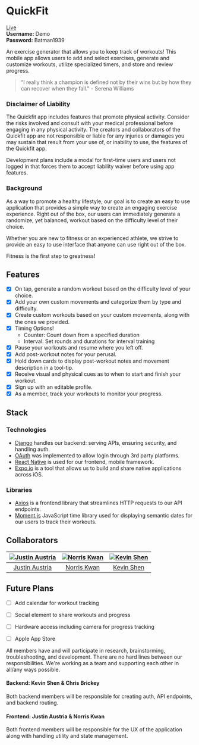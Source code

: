 # QuickFit



[Live](https://nrrs.github.io/quickfit-app)<br/>
**Username:** Demo<br/>
**Password:** Batman1939

An exercise generator that allows you to keep track of workouts! This mobile app allows users to add and select exercises, generate and customize workouts, utilize specialized timers, and store and review progress.

>“I really think a champion is defined not by their wins but by how they can recover when they fall." - Serena Williams

### Disclaimer of Liability
The Quickfit app includes features that promote physical activity.  Consider the risks involved and consult with your medical professional before engaging in any physical activity. The creators and collaborators of the Quickfit app are not responsible or liable for any injuries or damages you may sustain that result from your use of, or inability to use, the features of the Quickfit app.

Development plans include a modal for first-time users and users not logged in that forces them to accept liability waiver before using app features.

### Background

As a way to promote a healthy lifestyle, our goal is to create an easy to use application that provides a simple way to create an engaging exercise experience. Right out of the box, our users can immediately generate a randomize, yet balanced, workout based on the  difficulty level of their choice.

Whether you are new to fitness or an experienced athlete, we strive to provide an easy to use interface that anyone can use right out of the box.

Fitness is the first step to greatness!

## Features

- [x] On tap, generate a random workout based on the difficulty level of your choice.
- [x] Add your own custom movements and categorize them by type and difficulty.
- [x] Create custom workouts based on your custom movements, along with the ones we provided.
- [x] Timing Options!
  * Counter: Count down from a specified duration
  * Interval: Set rounds and durations for interval training
- [x] Pause your workouts and resume where you left off.
- [x] Add post-workout notes for your perusal.
- [x] Hold down cards to display post-workout notes and movement description in a tool-tip.
- [x] Receive visual and physical cues as to when to start and finish your workout.
- [x] Sign up with an editable profile.
- [x] As a member, track your workouts to monitor your progress.

## Stack

### Technologies
- [Django](https://www.djangoproject.com/) handles our backend: serving APIs, ensuring security, and handling auth.
- [OAuth](https://oauth.net/) was implemented to allow login through 3rd party platforms.
- [React Native](https://facebook.github.io/react-native/) is used for our frontend, mobile framework.
- [Expo.io](https://expo.io) is a tool that allows us to build and share native applications across iOS.

### Libraries
- [Axios](https://github.com/mzabriskie/axios) is a frontend library that streamlines HTTP requests to our API endpoints.
- [Moment.js](https://momentjs.com/) JavaScript time library used for displaying semantic dates for our users to track their workouts.

## Collaborators

[![Justin Austria][pic_ja]][git_ja] | [![Norris Kwan][pic_nk]][git_nk] | [![Kevin Shen][pic_ks]][git_ks] |
:------------------:|:-----------------------:|:-----------------------:|
[Justin Austria][git_ja] | [Norris Kwan][git_nk] | [Kevin Shen][git_ks]

[git_ja]: https://github.com/Tulen
[git_cb]: https://github.com/chrisbrickey
[git_nk]: https://github.com/nrrs
[git_ks]: https://github.com/kevinshenyang07
[pic_ja]: https://avatars1.githubusercontent.com/u/11968940?v=4&s=200
[pic_cb]: https://avatars1.githubusercontent.com/u/7623023?v=4&s=200
[pic_nk]: https://avatars1.githubusercontent.com/u/425246?v=4&s=200
[pic_ks]: https://avatars1.githubusercontent.com/u/10000295?v=4&s=200

## Future Plans

- [ ] Add calendar for workout tracking
- [ ] Social element to share workouts and progress
- [ ] Hardware access including camera for progress tracking
- [ ] Apple App Store


All members have and will participate in research, brainstorming, troubleshooting, and development. There are no hard lines between our responsibilities. We're working as a team and supporting each other in all/any ways possible.

#### **Backend:** Kevin Shen & Chris Brickey
Both backend members will be responsible for creating auth, API endpoints, and backend routing.

#### **Frontend:** Justin Austria & Norris Kwan
Both frontend members will be responsible for the UX of the application along with handling utility and state management.
